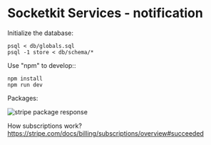 # Socketkit Services - notification

Initialize the database:

    psql < db/globals.sql
    psql -1 store < db/schema/*

Use "npm" to develop::

    npm install
    npm run dev

Packages:

![stripe package response](https://cln.sh/dkYXd6)

How subscriptions work? https://stripe.com/docs/billing/subscriptions/overview#succeeded
